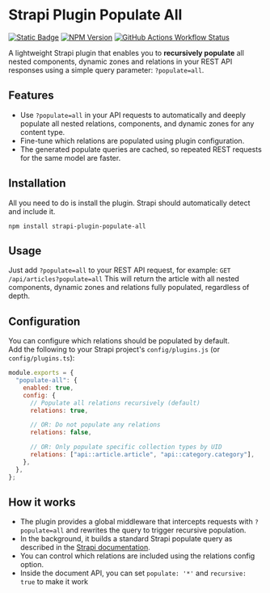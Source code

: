 # Strapi Plugin Populate All

[![Static Badge](https://img.shields.io/badge/strapi-market-4945FF?logo=strapi)](https://market.strapi.io/plugins/strapi-plugin-populate-all) [![NPM Version](https://img.shields.io/npm/v/strapi-plugin-populate-all?logo=npm&color=%23cb3837)](https://www.npmjs.com/package/strapi-plugin-populate-all) [![GitHub Actions Workflow Status](https://img.shields.io/github/actions/workflow/status/faessler/strapi-plugin-populate-all/test.yml?branch=main&logo=github&label=tests)](https://github.com/faessler/strapi-plugin-populate-all/actions/workflows/test.yml)

A lightweight Strapi plugin that enables you to **recursively populate** all nested components, dynamic zones and relations in your REST API responses using a simple query parameter: `?populate=all`.

## Features

- Use `?populate=all` in your API requests to automatically and deeply populate all nested relations, components, and dynamic zones for any content type.
- Fine-tune which relations are populated using plugin configuration.
- The generated populate queries are cached, so repeated REST requests for the same model are faster.

## Installation

All you need to do is install the plugin. Strapi should automatically detect and include it.

```
npm install strapi-plugin-populate-all
```

## Usage

Just add `?populate=all` to your REST API request, for example: `GET /api/articles?populate=all`
This will return the article with all nested components, dynamic zones and relations fully populated, regardless of depth.

## Configuration

You can configure which relations should be populated by default.  
Add the following to your Strapi project's `config/plugins.js` (or `config/plugins.ts`):

```js
module.exports = {
  "populate-all": {
    enabled: true,
    config: {
      // Populate all relations recursively (default)
      relations: true,

      // OR: Do not populate any relations
      relations: false,

      // OR: Only populate specific collection types by UID
      relations: ["api::article.article", "api::category.category"],
    },
  },
};
```

## How it works

- The plugin provides a global middleware that intercepts requests with `?populate=all` and rewrites the query to trigger recursive population.
- In the background, it builds a standard Strapi populate query as described in the [Strapi documentation](https://docs.strapi.io/cms/api/rest/populate-select).
- You can control which relations are included using the relations config option.
- Inside the document API, you can set `populate: '*'` and `recursive: true` to make it work
